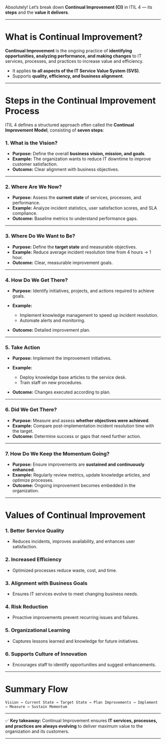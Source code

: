 Absolutely! Let’s break down **Continual Improvement (CI)** in ITIL 4 — its **steps** and the **value it delivers**.

---

# **What is Continual Improvement?**

**Continual Improvement** is the ongoing practice of **identifying opportunities, analyzing performance, and making changes** to IT services, processes, and practices to increase value and efficiency.

* It applies **to all aspects of the IT Service Value System (SVS)**.
* Supports **quality, efficiency, and business alignment**.

---

# **Steps in the Continual Improvement Process**

ITIL 4 defines a structured approach often called the **Continual Improvement Model**, consisting of **seven steps**:

### **1. What is the Vision?**

* **Purpose:** Define the overall **business vision, mission, and goals**.
* **Example:** The organization wants to reduce IT downtime to improve customer satisfaction.
* **Outcome:** Clear alignment with business objectives.

---

### **2. Where Are We Now?**

* **Purpose:** Assess the **current state** of services, processes, and performance.
* **Example:** Analyze incident statistics, user satisfaction scores, and SLA compliance.
* **Outcome:** Baseline metrics to understand performance gaps.

---

### **3. Where Do We Want to Be?**

* **Purpose:** Define the **target state** and measurable objectives.
* **Example:** Reduce average incident resolution time from 4 hours → 1 hour.
* **Outcome:** Clear, measurable improvement goals.

---

### **4. How Do We Get There?**

* **Purpose:** Identify initiatives, projects, and actions required to achieve goals.
* **Example:**

  * Implement knowledge management to speed up incident resolution.
  * Automate alerts and monitoring.
* **Outcome:** Detailed improvement plan.

---

### **5. Take Action**

* **Purpose:** Implement the improvement initiatives.
* **Example:**

  * Deploy knowledge base articles to the service desk.
  * Train staff on new procedures.
* **Outcome:** Changes executed according to plan.

---

### **6. Did We Get There?**

* **Purpose:** Measure and assess **whether objectives were achieved**.
* **Example:** Compare post-implementation incident resolution time with the target.
* **Outcome:** Determine success or gaps that need further action.

---

### **7. How Do We Keep the Momentum Going?**

* **Purpose:** Ensure improvements are **sustained and continuously enhanced**.
* **Example:** Regularly review metrics, update knowledge articles, and optimize processes.
* **Outcome:** Ongoing improvement becomes embedded in the organization.

---

# **Values of Continual Improvement**

### **1. Better Service Quality**

* Reduces incidents, improves availability, and enhances user satisfaction.

### **2. Increased Efficiency**

* Optimized processes reduce waste, cost, and time.

### **3. Alignment with Business Goals**

* Ensures IT services evolve to meet changing business needs.

### **4. Risk Reduction**

* Proactive improvements prevent recurring issues and failures.

### **5. Organizational Learning**

* Captures lessons learned and knowledge for future initiatives.

### **6. Supports Culture of Innovation**

* Encourages staff to identify opportunities and suggest enhancements.

---

# **Summary Flow**

```
Vision → Current State → Target State → Plan Improvements → Implement → Measure → Sustain Momentum
```

---

✅ **Key takeaway:**
Continual Improvement ensures **IT services, processes, and practices are always evolving** to deliver maximum value to the organization and its customers.

---

